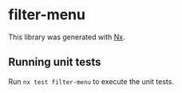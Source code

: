 # filter-menu

This library was generated with [Nx](https://nx.dev).

## Running unit tests

Run `nx test filter-menu` to execute the unit tests.
